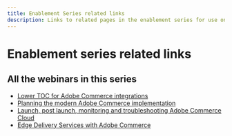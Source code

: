 ```yaml
---
title: Enablement Series related links
description: Links to related pages in the enablement series for use on all the individual pages
---
```

# Enablement series related links

## All the webinars in this series

* [Lower TOC for Adobe Commerce integrations](../enablement-series/lower-total-cost-of-owership-commerce-integrations.md)
* [Planning the modern Adobe Commerce implementation](../enablement-series/planning-the-modern-adobe-commerce-implementation.md)
* [Launch, post launch, monitoring and troubleshooting Adobe Commerce Cloud](../enablement-series/launch-post-launch-monitoring-and-troubleshooting.md)
* [Edge Delivery Services with Adobe Commerce](../enablement-series/edge-delivery-services-with-adobe-commerce.md)
